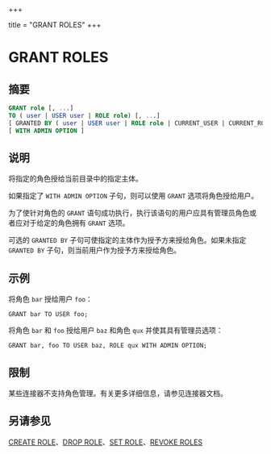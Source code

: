 +++

title = "GRANT ROLES"
+++

# GRANT ROLES

## 摘要

``` sql
GRANT role [, ...]
TO ( user | USER user | ROLE role) [, ...]
[ GRANTED BY ( user | USER user | ROLE role | CURRENT_USER | CURRENT_ROLE ) ]
[ WITH ADMIN OPTION ]
```

## 说明

将指定的角色授给当前目录中的指定主体。

如果指定了 `WITH ADMIN OPTION` 子句，则可以使用 `GRANT` 选项将角色授给用户。

为了使针对角色的 `GRANT` 语句成功执行，执行该语句的用户应具有管理员角色或者应对于给定的角色拥有 `GRANT` 选项。

可选的 `GRANTED BY` 子句可使指定的主体作为授予方来授给角色。如果未指定 `GRANTED BY` 子句，则当前用户作为授予方来授给角色。

## 示例

将角色 `bar` 授给用户 `foo`：

    GRANT bar TO USER foo;

将角色 `bar` 和 `foo` 授给用户 `baz` 和角色 `qux` 并使其具有管理员选项：

    GRANT bar, foo TO USER baz, ROLE qux WITH ADMIN OPTION;

## 限制

某些连接器不支持角色管理。有关更多详细信息，请参见连接器文档。

## 另请参见

[CREATE ROLE](./create-role.md)、[DROP ROLE](./drop-role.md)、[SET ROLE](./set-role.md)、[REVOKE ROLES](./revoke-roles.md)